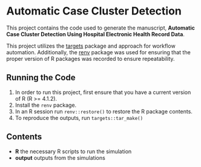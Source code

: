 # Automatic Case Cluster Detection

This project contains the code used to generate the manuscript, **Automatic Case Cluster Detection Using Hospital Electronic Health Record Data**.

This project utilizes the [targets](https://books.ropensci.org/targets/) package and approach for workflow automation.
Additionally, the [renv](https://rstudio.github.io/renv/articles/renv.html) package was used for ensuring that the proper version of R packages was recorded to ensure repeatability.

## Running the Code
1. In order to run this project, first ensure that you have a current version of R (R >= 4.1.2). 
1. Install the `renv` package. 
1. In an R session run `renv::restore()` to restore the R package contents.
1. To reproduce the outputs, run `targets::tar_make()`

## Contents

* **R** the necessary R scripts to run the simulation
* **output** outputs from the simulations


